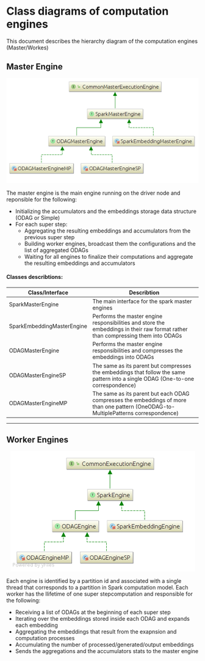 # Class diagrams of computation engines

This document describes the hierarchy diagram of the computation engines (Master/Workes)

## Master Engine

<p align="center"> 
<img src="./resources/Engines/master_general.png" alt="Master Engine Class Diagram">
</p>

The master engine is the main engine running on the driver node and reponsible for the following:

 + Initializing the accumulators and the embeddings storage data structure (ODAG or Simple)
 + For each super step:
	 + Aggregating the resulting embeddings and accumulators from the previous super step
	 + Building worker engines, broadcast them the configurations and the list of aggregated ODAGs
	 + Waiting for all engines to finalize their computations and aggregate the resulting embeddings and accumulators

#### Classes describtions:
| Class/Interface | Describtion|
| ------------------- | -------------- |
| SparkMasterEngine | The main interface for the spark master engines |
| SparkEmbeddingMasterEngine | Performs the master engine responsibilities and store the embeddings in their raw format rather than compressing them into ODAGs |
| ODAGMasterEngine | Performs the master engine responsibilities and compresses the embeddings into ODAGs |
| ODAGMasterEngineSP | The same as its parent but compresses the embeddings that follow the same pattern into a single ODAG (One-to-one correspondence) |
| ODAGMasterEngineMP | The same as its parent but each ODAG compresses the embeddings of more than one pattern (OneODAG-to-MultiplePatterns correspondence) |

***

## Worker Engines
<p align="center"> 
<img src="./resources/Engines/worker_general.png" alt="Worker Engine Class Diagram">
</p>


Each engine is identified by a partition id and associated with a single thread that corresponds to a partition in Spark computation model. Each worker has the llifetime of one super stepcomputation and responsible for the following:

+ Receiving a list of ODAGs at the beginning of each super step
+ Iterating over the embeddings stored inside each ODAG and expands each embedding
+ Aggregating the embeddings that result from the exapnsion and computation processes
+ Accumulating the number of processed/generated/output embeddings
+ Sends the aggregations and the accumulators stats to the master engine 

<!---
#### Classes describtions:
| Class/Interface | Describtion|
| ------------------- | -------------- |
| SparkEngine | |
| SparkEmbeddingEngine | |
| ODAGEngine | |
| ODAGEngineSP | |
| ODAGEngineMP | |
-->